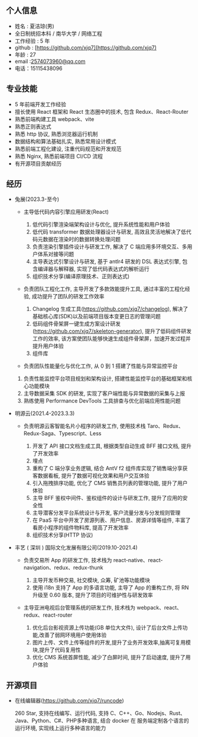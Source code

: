 ## 个人信息

- 姓名 : 夏洁琼(男)
- 全日制统招本科 / 南华大学 / 网络工程
- 工作经验 : 5 年
- github : [https://github.com/xjq7](https://github.com/xjq7)
- 年龄 : 27
- email :2574073960@qq.com
- 电话：15115438096

## 专业技能

- 5 年前端开发工作经验
- 擅长使用 React 框架和 React 生态圈中的技术, 包含 Redux、React-Router
- 熟悉前端构建工具 webpack、vite
- 熟悉正则表达式
- 熟悉 http 协议, 熟悉浏览器运行机制
- 数据结构和算法基础扎实, 熟悉常用设计模式
- 熟悉前端工程化建设, 注重代码规范和开发规范
- 熟悉 Nginx, 熟悉前端项目 CI/CD 流程
- 有开源项目贡献经历

## 经历

- 兔展(2023.3-至今)

  - 主导低代码内容引擎应用研发(React)

    1. 低代码引擎渲染端架构设计与优化, 提升系统性能和用户体验
    2. 低代码 transformer 数据处理器设计与研发, 高效且灵活地解决了低代码元数据在渲染时的数据转换处理问题
    3. 负责渲染引擎插件设计与研发工作, 解决了 C 端应用多环境交互、多用户体系对接等问题
    4. 主导表达式引擎设计与研发, 基于 antlr4 研发的 DSL 表达式引擎, 包含编译器与解释器, 实现了低代码表达式的解析运行
    5. 组织技术分享(编译原理技术、正则表达式)

  - 负责团队工程化工作, 主导开发了多款效能提升工具, 通过丰富的工程化经验, 成功提升了团队的研发工作效率

    1. Changelog 生成工具(https://github.com/xjq7/changelog), 解决了基础核心库(SDK)以及前端项目版本变更日志的管理问题
    2. 低码组件骨架屏一键生成方案设计研发(https://github.com/xjq7/skeleton-generator), 提升了低码组件研发工作的效率, 该方案使团队能够快速生成组件骨架屏，加速开发过程并提升用户体验
    3. 组件库

  - 负责团队性能量化与优化工作, 从 0 到 1 搭建了性能与异常监控平台

  1. 负责性能监控平台项目规划和架构设计, 搭建性能监控平台的基础框架和核心功能模块
  2. 主导数据采集 SDK 的研发, 实现了客户端性能与异常数据的采集与上报
  3. 熟练使用 Performance DevTools 工具排查与优化前端应用性能问题

- 明源云(2021.4-2023.3.3)

  - 负责明源云客智能名片小程序的研发工作, 使用技术栈 Taro、Redux、Redux-Saga、Typescript、Less

    1. 开发了 API 接口文档生成工具, 根据类型自动生成 BFF 接口文档, 提升了开发效率
    2. 埋点
    3. 重构了 C 端分享业务逻辑, 结合 AntV f2 组件库实现了销售端分享获客数据看板, 提升了数据可视化效果和用户交互体验
    4. 引入拖拽排序功能, 优化了 CMS 销售员列表的管理功能, 提升了用户体验
    5. 主导 BFF 鉴权中间件、鉴权组件的设计与研发工作, 提升了应用的安全性
    6. 主导潜客分发平台系统设计与开发, 客户流量分发与分发规则管理
    7. 在 PaaS 平台中开发了房源列表、用户信息、房源详情等组件, 丰富了看房小程序的组件物料库, 提高了开发效率
    8. 组织技术分享(HTTP 协议)

- 丰艺 ( 深圳 ) 国际文化发展有限公司(2019.10-2021.4)

  - 负责交易所 App 的研发工作, 技术栈为 react-native、react-navigation、redux、redux-thunk

    1.  主导开发币种交易, 社交模块, 众筹, 矿池等功能模块
    2.  使用 i18n 支持了 App 的多语言功能, 主导了 App 的重构工作, 将 RN 升级至 0.60 版本, 提升了项目的可维护性与研发效率

  - 主导亚洲电视后台管理系统的研发工作, 技术栈为 webpack、react、redux、react-router

    1.  优化后台影视资源上传功能(GB 单位大文件), 设计了后台文件上传功能,改善了弱网环境用户使用体验
    2.  图片上传、文件上传等组件的开发,提升了业务开发效率,抽离可复用模块,提升了代码复用性
    3.  优化 CMS 系统首屏性能, 减少了白屏时间, 提升了启动速度, 提升了用户体验

## 开源项目

- 在线编辑器(https://github.com/xjq7/runcode)

  260 Star, 支持在线编写、运行代码, 支持 C、C++、Go、Nodejs、Rust、Java、Python、C#、PHP多种语言, 结合 docker 在 服务端定制各个语言的运行环境, 实现线上运行多种语言的能力
